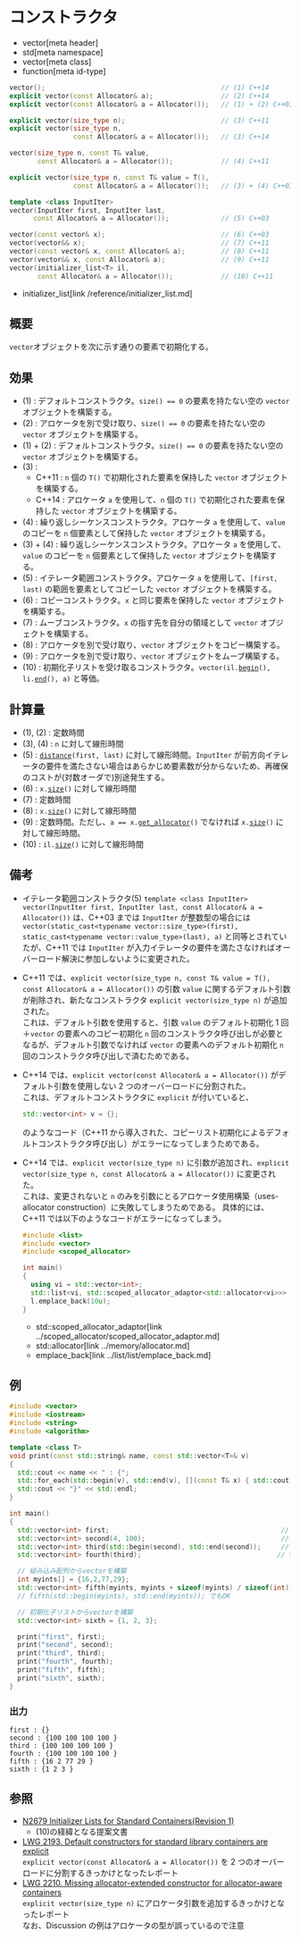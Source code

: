 # コンストラクタ
* vector[meta header]
* std[meta namespace]
* vector[meta class]
* function[meta id-type]

```cpp
vector();                                            // (1) C++14
explicit vector(const Allocator& a);                 // (2) C++14
explicit vector(const Allocator& a = Allocator());   // (1) + (2) C++03

explicit vector(size_type n);                        // (3) C++11
explicit vector(size_type n,
                const Allocator& a = Allocator());   // (3) C++14

vector(size_type n, const T& value,
       const Allocator& a = Allocator());            // (4) C++11

explicit vector(size_type n, const T& value = T(),
                const Allocator& a = Allocator());   // (3) + (4) C++03

template <class InputIter>
vector(InputIter first, InputIter last,
      const Allocator& a = Allocator());             // (5) C++03

vector(const vector& x);                             // (6) C++03
vector(vector&& x);                                  // (7) C++11
vector(const vector& x, const Allocator& a);         // (8) C++11
vector(vector&& x, const Allocator& a);              // (9) C++11
vector(initializer_list<T> il,
       const Allocator& a = Allocator());            // (10) C++11
```
* initializer_list[link /reference/initializer_list.md]

## 概要
`vector`オブジェクトを次に示す通りの要素で初期化する。


## 効果

- (1) : デフォルトコンストラクタ。`size() == 0` の要素を持たない空の `vector` オブジェクトを構築する。
- (2) : アロケータを別で受け取り、`size() == 0` の要素を持たない空の `vector` オブジェクトを構築する。
- (1) + (2) : デフォルトコンストラクタ。`size() == 0` の要素を持たない空の `vector` オブジェクトを構築する。
- (3) :
	- C++11 : `n` 個の `T()` で初期化された要素を保持した `vector` オブジェクトを構築する。
	- C++14 : アロケータ `a` を使用して、`n` 個の `T()` で初期化された要素を保持した `vector` オブジェクトを構築する。
- (4) : 繰り返しシーケンスコンストラクタ。アロケータ `a` を使用して、`value` のコピーを `n` 個要素として保持した `vector` オブジェクトを構築する。
- (3) + (4) : 繰り返しシーケンスコンストラクタ。アロケータ `a` を使用して、`value` のコピーを `n` 個要素として保持した `vector` オブジェクトを構築する。
- (5) : イテレータ範囲コンストラクタ。アロケータ `a` を使用して、`[first, last)` の範囲を要素としてコピーした `vector` オブジェクトを構築する。
- (6) : コピーコンストラクタ。`x` と同じ要素を保持した `vector` オブジェクトを構築する。
- (7) : ムーブコンストラクタ。`x` の指す先を自分の領域として `vector` オブジェクトを構築する。
- (8) : アロケータを別で受け取り、`vector` オブジェクトをコピー構築する。
- (9) : アロケータを別で受け取り、`vector` オブジェクトをムーブ構築する。
- (10) : 初期化子リストを受け取るコンストラクタ。`vector(il.`[`begin`](../initializer_list/begin.md)`(), li.`[`end`](../initializer_list/end.md)`(), a)` と等価。


## 計算量
- (1), (2) : 定数時間
- (3), (4) : `n` に対して線形時間
- (5) : [`distance`](../iterator/distance.md)`(first, last)` に対して線形時間。`InputIter` が前方向イテレータの要件を満たさない場合はあらかじめ要素数が分からないため、再確保のコストが(対数オーダで)別途発生する。
- (6) : `x.`[`size`](size.md)`()` に対して線形時間
- (7) : 定数時間
- (8) : `x.`[`size`](size.md)`()` に対して線形時間
- (9) : 定数時間。ただし、`a == x.`[`get_allocator`](get_allocator.md)`()` でなければ `x.`[`size`](size.md)`()` に対して線形時間。
- (10) : `il.`[`size`](../initializer_list/size.md)`()` に対して線形時間


## 備考
- イテレータ範囲コンストラクタ(5) `template <class InputIter> vector(InputIter first, InputIter last, const Allocator& a = Allocator())` は、C++03 までは `InputIter` が整数型の場合には `vector(static_cast<typename vector::size_type>(first), static_cast<typename vector::value_type>(last), a)` と同等とされていたが、C++11 では `InputIter` が入力イテレータの要件を満たさなければオーバーロード解決に参加しないように変更された。
- C++11 では、`explicit vector(size_type n, const T& value = T(), const Allocator& a = Allocator())` の引数 `value` に関するデフォルト引数が削除され、新たなコンストラクタ `explicit vector(size_type n)` が追加された。  
	これは、デフォルト引数を使用すると、引数 `value` のデフォルト初期化 1 回＋`vector` の要素へのコピー初期化 `n` 回のコンストラクタ呼び出しが必要となるが、デフォルト引数でなければ `vector` の要素へのデフォルト初期化 `n` 回のコンストラクタ呼び出しで済むためである。

- C++14 では、`explicit vector(const Allocator& a = Allocator())` がデフォルト引数を使用しない 2 つのオーバーロードに分割された。  
	これは、デフォルトコンストラクタに `explicit` が付いていると、

    ```cpp
    std::vector<int> v = {};
    ```

	のようなコード（C++11 から導入された、コピーリスト初期化によるデフォルトコンストラクタ呼び出し）がエラーになってしまうためである。

- C++14 では、`explicit vector(size_type n)` に引数が追加され、`explicit vector(size_type n, const Allocator& a = Allocator())` に変更された。  
	これは、変更されないと `n` のみを引数にとるアロケータ使用構築（uses-allocator construction）に失敗してしまうためである。
	具体的には、C++11 では以下のようなコードがエラーになってしまう。

    ```cpp example
    #include <list>
    #include <vector>
    #include <scoped_allocator>

    int main()
    {
      using vi = std::vector<int>;
      std::list<vi, std::scoped_allocator_adaptor<std::allocator<vi>>> l;
      l.emplace_back(10u);
    }
    ```
    * std::scoped_allocator_adaptor[link ../scoped_allocator/scoped_allocator_adaptor.md]
    * std::allocator[link ../memory/allocator.md]
    * emplace_back[link ../list/list/emplace_back.md]


## 例
```cpp example
#include <vector>
#include <iostream>
#include <string>
#include <algorithm>

template <class T>
void print(const std::string& name, const std::vector<T>& v)
{
  std::cout << name << " : {";
  std::for_each(std::begin(v), std::end(v), [](const T& x) { std::cout << x << " "; });
  std::cout << "}" << std::endl;
}

int main()
{
  std::vector<int> first;                                           // int型の空のvectorを構築
  std::vector<int> second(4, 100);                                  // 4個のint値からなるvectorを構築し、全ての値を100で初期化
  std::vector<int> third(std::begin(second), std::end(second));     // secondのイテレータ範囲からvectorを構築
  std::vector<int> fourth(third);                                  // thirdをコピー

  // 組み込み配列からvectorを構築
  int myints[] = {16,2,77,29};
  std::vector<int> fifth(myints, myints + sizeof(myints) / sizeof(int));
  // fifth(std::begin(myints), std::end(myints)); でもOK

  // 初期化子リストからvectorを構築
  std::vector<int> sixth = {1, 2, 3};

  print("first", first);
  print("second", second);
  print("third", third);
  print("fourth", fourth);
  print("fifth", fifth);
  print("sixth", sixth);
}
```

### 出力
```
first : {}
second : {100 100 100 100 }
third : {100 100 100 100 }
fourth : {100 100 100 100 }
fifth : {16 2 77 29 }
sixth : {1 2 3 }
```


## 参照
- [N2679 Initializer Lists for Standard Containers(Revision 1)](http://www.open-std.org/jtc1/sc22/wg21/docs/papers/2008/n2679.pdf)
    - (10)の経緯となる提案文書
- [LWG 2193. Default constructors for standard library containers are explicit](http://cplusplus.github.io/LWG/lwg-defects.html#2193)  
	`explicit vector(const Allocator& a = Allocator())` を 2 つのオーバーロードに分割するきっかけとなったレポート
- [LWG 2210. Missing allocator-extended constructor for allocator-aware containers](http://cplusplus.github.io/LWG/lwg-defects.html#2210)  
	`explicit vector(size_type n)` にアロケータ引数を追加するきっかけとなったレポート  
	なお、Discussion の例はアロケータの型が誤っているので注意
